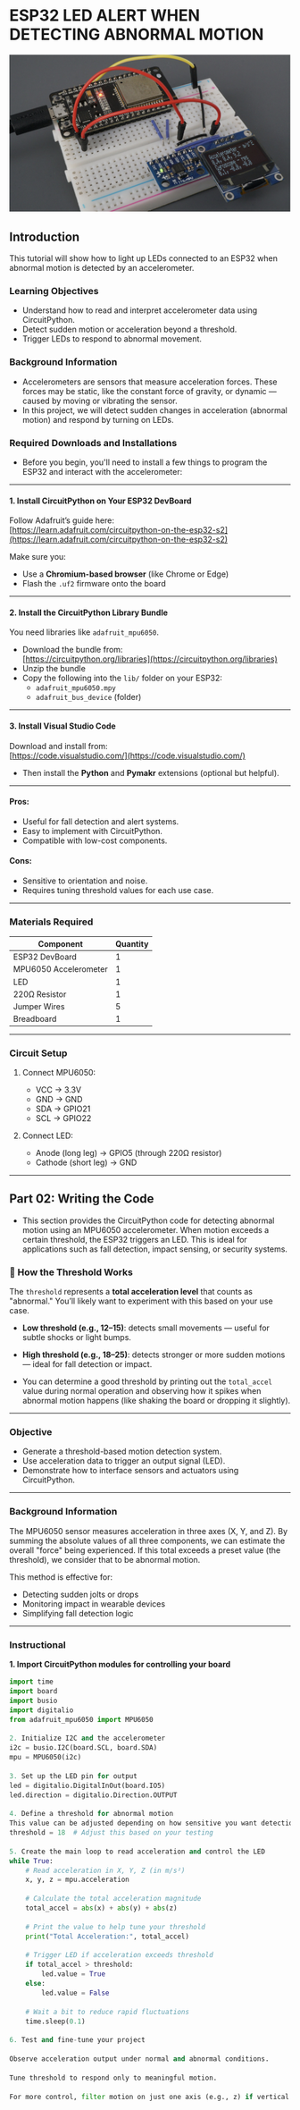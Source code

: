 
# ESP32 LED ALERT WHEN DETECTING ABNORMAL MOTION

![Motion Detection Setup](Team5/ESP32.png)

## Introduction
This tutorial will show how to light up LEDs connected to an ESP32 when abnormal motion is detected by an accelerometer.

### Learning Objectives
-  Understand how to read and interpret accelerometer data using CircuitPython.
- Detect sudden motion or acceleration beyond a threshold.
- Trigger LEDs to respond to abnormal movement.

### Background Information
- Accelerometers are sensors that measure acceleration forces. These forces may be static, like the constant force of gravity, or dynamic — caused by moving or vibrating the sensor.
- In this project, we will detect sudden changes in acceleration (abnormal motion) and respond by turning on LEDs.

### Required Downloads and Installations
- Before you begin, you'll need to install a few things to program the ESP32 and interact with the accelerometer:
---

#### 1. Install CircuitPython on Your ESP32 DevBoard  
Follow Adafruit’s guide here:  
[https://learn.adafruit.com/circuitpython-on-the-esp32-s2](https://learn.adafruit.com/circuitpython-on-the-esp32-s2)

Make sure you:
- Use a **Chromium-based browser** (like Chrome or Edge)
- Flash the `.uf2` firmware onto the board

---

#### 2. Install the CircuitPython Library Bundle  
You need libraries like `adafruit_mpu6050`.

- Download the bundle from:  
  [https://circuitpython.org/libraries](https://circuitpython.org/libraries)
- Unzip the bundle
- Copy the following into the `lib/` folder on your ESP32:
  - `adafruit_mpu6050.mpy`
  - `adafruit_bus_device` (folder)

---

#### 3. Install Visual Studio Code  
Download and install from:  
[https://code.visualstudio.com/](https://code.visualstudio.com/)

- Then install the **Python** and **Pymakr** extensions (optional but helpful).
---
#### Pros:
- Useful for fall detection and alert systems.
- Easy to implement with CircuitPython.
- Compatible with low-cost components.
#### Cons:
- Sensitive to orientation and noise.
- Requires tuning threshold values for each use case.
---
### Materials Required

| Component             | Quantity |
|-----------------------|----------|
| ESP32 DevBoard        | 1        |
| MPU6050 Accelerometer | 1        |
| LED                   | 1        |
| 220Ω Resistor         | 1        |
| Jumper Wires          | 5        |
| Breadboard            | 1        |

---
### Circuit Setup

1. Connect MPU6050:
   - VCC → 3.3V  
   - GND → GND  
   - SDA → GPIO21  
   - SCL → GPIO22  

2. Connect LED:
   - Anode (long leg) → GPIO5 (through 220Ω resistor)  
   - Cathode (short leg) → GND  

---
## Part 02: Writing the Code

- This section provides the CircuitPython code for detecting abnormal motion using an MPU6050 accelerometer. When motion exceeds a certain threshold, the ESP32 triggers an LED. This is ideal for applications such as fall detection, impact sensing, or security systems.
### 🔧 How the Threshold Works

The `threshold` represents a **total acceleration level** that counts as "abnormal." You’ll likely want to experiment with this based on your use case.

- **Low threshold (e.g., 12–15)**: detects small movements — useful for subtle shocks or light bumps.
- **High threshold (e.g., 18–25)**: detects stronger or more sudden motions — ideal for fall detection or impact.

- You can determine a good threshold by printing out the `total_accel` value during normal operation and observing how it spikes when abnormal motion happens (like shaking the board or dropping it slightly).
---

### Objective

- Generate a threshold-based motion detection system.
- Use acceleration data to trigger an output signal (LED).
- Demonstrate how to interface sensors and actuators using CircuitPython.

---

### Background Information

The MPU6050 sensor measures acceleration in three axes (X, Y, and Z). By summing the absolute values of all three components, we can estimate the overall "force" being experienced. If this total exceeds a preset value (the threshold), we consider that to be abnormal motion.

This method is effective for:
- Detecting sudden jolts or drops
- Monitoring impact in wearable devices
- Simplifying fall detection logic

---

### Instructional

**1. Import CircuitPython modules for controlling your board**

```python
import time
import board
import busio
import digitalio
from adafruit_mpu6050 import MPU6050

2. Initialize I2C and the accelerometer
i2c = busio.I2C(board.SCL, board.SDA)
mpu = MPU6050(i2c)

3. Set up the LED pin for output
led = digitalio.DigitalInOut(board.IO5)
led.direction = digitalio.Direction.OUTPUT

4. Define a threshold for abnormal motion
This value can be adjusted depending on how sensitive you want detection to be.
threshold = 18  # Adjust this based on your testing

5. Create the main loop to read acceleration and control the LED
while True:
    # Read acceleration in X, Y, Z (in m/s²)
    x, y, z = mpu.acceleration

    # Calculate the total acceleration magnitude
    total_accel = abs(x) + abs(y) + abs(z)

    # Print the value to help tune your threshold
    print("Total Acceleration:", total_accel)

    # Trigger LED if acceleration exceeds threshold
    if total_accel > threshold:
        led.value = True
    else:
        led.value = False

    # Wait a bit to reduce rapid fluctuations
    time.sleep(0.1)

6. Test and fine-tune your project

Observe acceleration output under normal and abnormal conditions.

Tune threshold to respond only to meaningful motion.

For more control, filter motion on just one axis (e.g., z) if vertical impact matters most.






